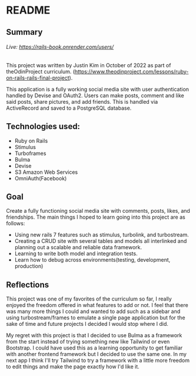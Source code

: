 # README

## Summary
###### Live: https://rails-book.onrender.com/users/

This project was written by Justin Kim in October of 2022 as part of theOdinProject curriculum. (https://www.theodinproject.com/lessons/ruby-on-rails-rails-final-project).

This application is a fully working social media site with user authentication handled by Devise and OAuth2.  Users can make posts, comment and like said posts, share pictures, and add friends.  This is handled via ActiveRecord and saved to a PostgreSQL database.

## Technologies used:
- Ruby on Rails
- Stimulus
- Turboframes
- Bulma
- Devise
- S3 Amazon Web Services
- OmniAuth(Facebook)

## Goal
Create a fully functioning social media site with comments, posts, likes, and friendships.  The main things I hoped to learn going into this project are as follows:
- Using new rails 7 features such as stimulus, turbolink, and turbostream.
- Creating a CRUD site with several tables and models all interlinked and planning out a scalable and reliable data framework.
- Learning to write both model and integration tests.
- Learn how to debug across environments(testing, development, production)

## Reflections
  This project was one of my favorites of the curriculum so far, I really enjoyed the freedom offered in what features to add or not.  I feel that there was many more things I could and wanted to add such as a sidebar and using turbostream/frames to emulate a single page application but for the sake of time and future projects I decided I would stop where I did.  

  My regret with this project is that I decided to use Bulma as a framework from the start instead of trying something new like Tailwind or even Bootstrap.  I could have used this as a learning opportunity to get familiar with another frontend framework but I decided to use the same one.  In my next app I think I'll try Tailwind to try a framework with a little more freedom to edit things and make the page exactly how I'd like it.  

  

